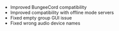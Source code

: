 - Improved BungeeCord compatibility
- Improved compatibility with offline mode servers
- Fixed empty group GUI issue
- Fixed wrong audio device names